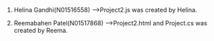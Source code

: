 1. Helina Gandhi(N01516558)
-->Project2.js was created by Helina.

2. Reemabahen Patel(N01517868)
-->Project2.html and Project.cs was created by Reema.